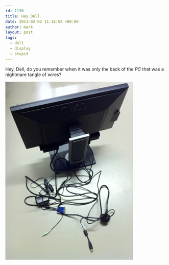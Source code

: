 ```yaml
---
id: 1130
title: Hey Dell.
date: 2011-02-02 11:18:52 +00:00
author: mark
layout: post
tags:
  - dell
  - display
  - stupid
---
```

Hey, Dell, do you remember when it was only the back of the _PC_ that was a nightmare tangle of wires?

![Try to keep this little lot tidy...](/images/fromwp/2011/01/dellmonitormess.jpg)
